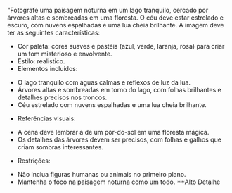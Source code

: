 "Fotografe uma paisagem noturna em um lago tranquilo, cercado por árvores altas e sombreadas em uma floresta. O céu deve estar estrelado e escuro, com nuvens espalhadas e uma lua cheia brilhante. A imagem deve ter as seguintes características:

* Cor paleta: cores suaves e pastéis (azul, verde, laranja, rosa) para criar um tom misterioso e envolvente.
* Estilo: realistico.
* Elementos incluídos:
 + O lago tranquilo com águas calmas e reflexos de luz da lua.
 + Árvores altas e sombreadas em torno do lago, com folhas brilhantes e detalhes precisos nos troncos.
 + Céu estrelado com nuvens espalhadas e uma lua cheia brilhante.
* Referências visuais:
 + A cena deve lembrar a de um pôr-do-sol em uma floresta mágica.
 + Os detalhes das árvores devem ser precisos, com folhas e galhos que criam sombras interessantes.
* Restrições:
 + Não inclua figuras humanas ou animais no primeiro plano.
 + Mantenha o foco na paisagem noturna como um todo.
**Alto Detalhe
